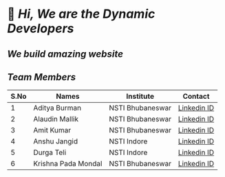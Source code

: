# 👋 ***Hi, We are the Dynamic Developers***
## ***We build amazing website***
## ***Team Members*** 
S.No  | Names | Institute  | Contact
------------- | ------------- | ------------- | -------------
1  | Aditya Burman  | NSTI Bhubaneswar  |  [Linkedin ID](https://www.linkedin.com/in/aditya-burman-240196/ "Linkedin Account")
2  | Alaudin Mallik  | NSTI Bhubaneswar  | [Linkedin ID](https://www.linkedin.com/in/alauddin-mallick-b037b31a5/ "Linkedin Account")
3  | Amit Kumar  | NSTI Bhubaneswar  | [Linkedin ID](https://www.linkedin.com/in/amit-kumar-31a26b1a6/ "Linkedin Account")
4  | Anshu Jangid  | NSTI Indore  | [Linkedin ID](https://www.linkedin.com/in/durga-sahu-0552591a6/ "Linkedin Account")
5  | Durga Teli  | NSTI Indore  | [Linkedin ID](https://www.linkedin.com/in/anshu-jangid-462a791b0/ "Linkedin Account")
6  | Krishna Pada Mondal  | NSTI Bhubaneswar  | [Linkedin ID](https://www.linkedin.com/in/krishnasankha/ "Linkedin Account")



<!---
DynamicDevelopers17/DynamicDevelopers17 is a ✨ special ✨ repository because its `README.md` (this file) appears on your GitHub profile.
You can click the Preview link to take a look at your changes.
--->
